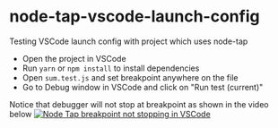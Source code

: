# node-tap-vscode-launch-config
Testing VSCode launch config with project which uses node-tap
* Open the project in VSCode
* Run `yarn` or `npm install` to install dependencies
* Open `sum.test.js` and set breakpoint anywhere on the file
* Go to Debug window in VSCode and click on "Run test (current)"

Notice that debugger will not stop at breakpoint as shown in the video below
[![Node Tap breakpoint not stopping in VSCode](https://img.youtube.com/vi/aYUS18rLZck/0.jpg)](https://www.youtube.com/watch?v=aYUS18rLZck)